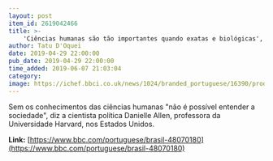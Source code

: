 ```yaml
---
layout: post
item_id: 2619042466
title: >-
    'Ciências humanas são tão importantes quando exatas e biológicas', diz professora de Harvard
author: Tatu D'Oquei
date: 2019-04-29 22:00:00
pub_date: 2019-04-29 22:00:00
time_added: 2019-06-07 21:03:04
category: 
image: https://ichef.bbci.co.uk/news/1024/branded_portuguese/16390/production/_106642019_socialmedia_hutchins_mlk_-melissablackall_-171.jpg
---
```


Sem os conhecimentos das ciências humanas "não é possível entender a sociedade", diz a cientista política Danielle Allen, professora da Universidade Harvard, nos Estados Unidos.

**Link:** [https://www.bbc.com/portuguese/brasil-48070180](https://www.bbc.com/portuguese/brasil-48070180)

